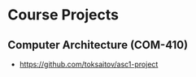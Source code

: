 Course Projects
===============

## Computer Architecture (COM-410)

* <https://github.com/toksaitov/asc1-project>
